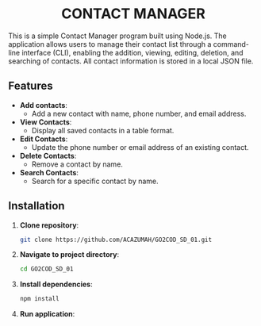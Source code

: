 <h1 align="center">CONTACT MANAGER</h1>

This is a simple Contact Manager program built using Node.js. 
The application allows users to manage their contact list through a command-line interface (CLI),
enabling the addition, viewing, editing, deletion, and searching of contacts. 
All contact information is stored in a local JSON file.
  
## Features
- **Add contacts**:
  - Add a new contact with name, phone number, and email address.
- **View Contacts**: 
  - Display all saved contacts in a table format.
- **Edit Contacts**: 
  - Update the phone number or email address of an existing contact.
- **Delete Contacts**: 
  - Remove a contact by name.
- **Search Contacts**: 
  - Search for a specific contact by name.

## Installation

1. **Clone repository**:
   ```bash
   git clone https://github.com/ACAZUMAH/GO2COD_SD_01.git
   ```


2. **Navigate to project directory**:
   ```bash
   cd GO2COD_SD_01
   ```

3. **Install dependencies**:
   ```bash
   npm install
   ```

4. **Run application**: